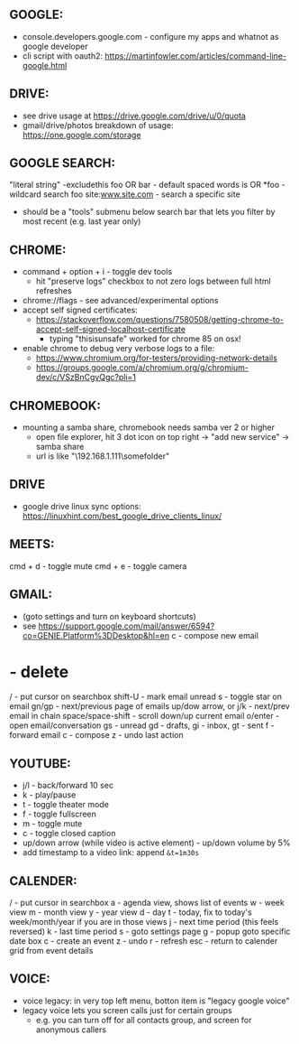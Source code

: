 GOOGLE:
-------------------------
- console.developers.google.com     - configure my apps and whatnot as google developer
- cli script with oauth2: https://martinfowler.com/articles/command-line-google.html

## DRIVE:
- see drive usage at https://drive.google.com/drive/u/0/quota
-  gmail/drive/photos breakdown of usage: https://one.google.com/storage

## GOOGLE SEARCH:
"literal string"
-excludethis
foo OR bar              - default spaced words is OR
*foo                    - wildcard search
foo site:www.site.com   - search a specific site
- should be a "tools" submenu below search bar that lets you filter by most recent (e.g. last year only)

## CHROME:
- command + option + i   - toggle dev tools
    - hit "preserve logs" checkbox to not zero logs between full html refreshes
- chrome://flags  - see advanced/experimental options
- accept self signed certificates:
    - https://stackoverflow.com/questions/7580508/getting-chrome-to-accept-self-signed-localhost-certificate
        - typing "thisisunsafe" worked for chrome 85 on osx!
- enable chrome to debug very verbose logs to a file:
    - https://www.chromium.org/for-testers/providing-network-details
    - https://groups.google.com/a/chromium.org/g/chromium-dev/c/VSzBnCgvQgc?pli=1

## CHROMEBOOK:
- mounting a samba share, chromebook needs samba ver 2 or higher
    - open file explorer, hit 3 dot icon on top right -> "add new service" -> samba share
    - url is like "\\192.168.1.111\somefolder"

## DRIVE
- google drive linux sync options: https://linuxhint.com/best_google_drive_clients_linux/

## MEETS:
cmd + d - toggle mute
cmd + e - toggle camera

## GMAIL:
- (goto settings and turn on keyboard shortcuts)
- see https://support.google.com/mail/answer/6594?co=GENIE.Platform%3DDesktop&hl=en
c - compose new email
# - delete
/ - put cursor on searchbox
shift-U - mark email unread
s - toggle star on email
gn/gp - next/previous page of emails
up/dow arrow, or j/k    - next/prev email in chain
space/space-shift   - scroll down/up current email
o/enter - open email/conversation
gs - unread
gd - drafts,
gi - inbox,
gt - sent
f - forward email
c - compose
z - undo last action

## YOUTUBE:
- j/l - back/forward 10 sec
- k - play/pause
- t - toggle theater mode
- f - toggle fullscreen
- m - toggle mute
- c - toggle closed caption
- up/down arrow (while video is active element) - up/down volume by 5%
- add timestamp to a video link: append `&t=1m30s`


## CALENDER:
/ - put cursor in searchbox
a - agenda view, shows list of events
w - week view
m - month view
y - year view
d - day
t - today, fix to today's week/month/year if you are in those views
j - next time period (this feels reversed)
k - last time period
s - goto settings page
g - popup goto specific date box
c - create an event
z - undo
r - refresh
esc - return to calender grid from event details

## VOICE:
- voice legacy: in very top left menu, botton item is "legacy google voice"
- legacy voice lets you screen calls just for certain groups
    - e.g. you can turn off for all contacts group, and screen for anonymous callers
